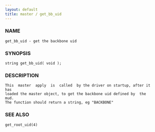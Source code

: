 ```yaml
---
layout: default
title: master / get_bb_uid
---
```


### NAME

    get_bb_uid - get the backbone uid

### SYNOPSIS

    string get_bb_uid( void );

### DESCRIPTION

    This  master  apply  is  called  by the driver on startup, after it has
    loaded the master object, to get the backbone uid defined by  the  mud.
    The function should return a string, eg "BACKBONE"

### SEE ALSO

    get_root_uid(4)

